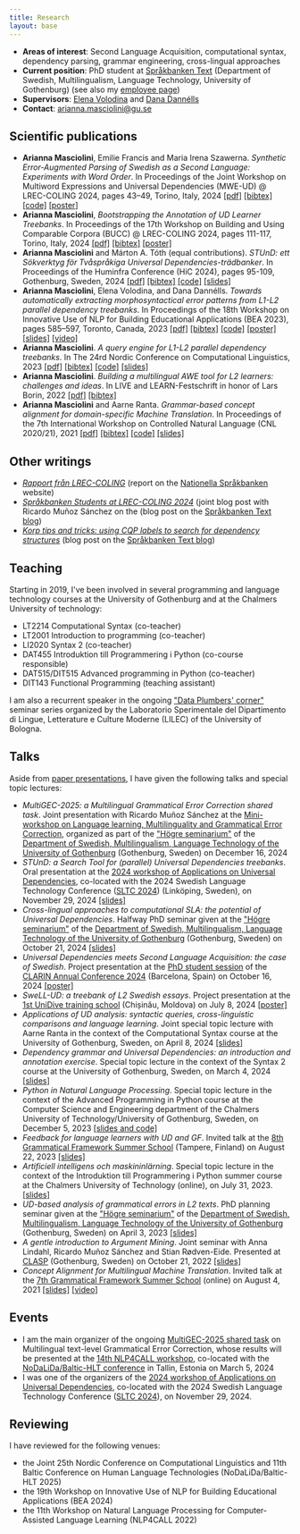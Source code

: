 ```yaml
---
title: Research
layout: base
---
```


- __Areas of interest__: Second Language Acquisition, computational syntax, dependency parsing, grammar engineering, cross-lingual approaches
- __Current position__: PhD student at [Språkbanken Text](https://spraakbanken.gu.se/) (Department of Swedish, Multilingualism, Language Technology, University of Gothenburg) (see also my [employee page](https://spraakbanken.gu.se/en/about/staff/arianna))
- __Supervisors__: [Elena Volodina](https://spraakbanken.gu.se/om/personal/elena) and [Dana Dannélls](https://spraakbanken.gu.se/om/personal/dana)
- __Contact__: [arianna.masciolini@gu.se](mailto:arianna.masciolini@gu.se)

## Scientific publications
- __Arianna Masciolini__, Emilie Francis and Maria Irena Szawerna. _Synthetic Error-Augmented Parsing of Swedish as a Second Language: Experiments with Word Order_. In Proceedings of the Joint Workshop on Multiword Expressions and Universal Dependencies (MWE-UD) @ LREC-COLING 2024, pages 43–49, Torino, Italy, 2024 [[pdf]](https://aclanthology.org/2024.mwe-1.7.pdf) [[bibtex]](https://raw.githubusercontent.com/harisont/harisont.github.io/main/assets/bibtex/mweud24.bib) [[code]](https://github.com/spraakbanken/seapass) [[poster]](https://raw.githubusercontent.com/harisont/harisont.github.io/main/assets/posters/mweud24.pdf)
- __Arianna Masciolini__, _Bootstrapping the Annotation of UD Learner Treebanks_. In Proceedings of the 17th Workshop on Building and Using Comparable Corpora (BUCC) @ LREC-COLING 2024, pages 111-117, Torino, Italy, 2024 [[pdf]](https://aclanthology.org/2024.bucc-1.12.pdf) [[bibtex]](https://raw.githubusercontent.com/harisont/harisont.github.io/main/assets/bibtex/bucc24.bib) [[poster]](https://raw.githubusercontent.com/harisont/harisont.github.io/main/assets/posters/bucc24.pdf)
- __Arianna Masciolini__ and Márton A. Tóth (equal contributions). _STUnD: ett Sökverktyg för Tvåspråkiga Universal Dependencies-trädbanker_. In Proceedings of the Huminfra Conference (HiC 2024), pages 95-109, Gothenburg, Sweden, 2024 [[pdf]](https://ecp.ep.liu.se/index.php/hic/article/view/897/805) [[bibtex]](https://raw.githubusercontent.com/harisont/harisont.github.io/main/assets/bibtex/stund.bib) [[code]](https://github.com/harisont/STUnD) [[slides]](https://raw.githubusercontent.com/harisont/harisont.github.io/main/assets/slides/hic24.pdf)
- __Arianna Masciolini__, Elena Volodina, and Dana Dannélls. _Towards automatically extracting morphosyntactical error patterns from L1-L2 parallel dependency treebanks_. In Proceedings of the 18th Workshop on Innovative Use of NLP for Building Educational Applications (BEA 2023), pages 585–597, Toronto, Canada, 2023 [[pdf]](https://aclanthology.org/2023.bea-1.50.pdf) [[bibtex]](https://raw.githubusercontent.com/harisont/harisont.github.io/main/assets/bibtex/bea23.bib) [[code]](https://github.com/harisont/L2-UD) [[poster]](https://raw.githubusercontent.com/harisont/harisont.github.io/main/assets/posters/bea23.pdf) [[slides]](https://raw.githubusercontent.com/harisont/harisont.github.io/main/assets/slides/bea23.pdf) [[video]](https://youtu.be/PCcKi3DWF_I)
- __Arianna Masciolini__. _A query engine for L1-L2 parallel dependency treebanks_. In The 24rd Nordic Conference on Computational Linguistics, 2023 [[pdf]](https://aclanthology.org/2023.nodalida-1.57.pdf) [[bibtex]](https://raw.githubusercontent.com/harisont/harisont.github.io/main/assets/bibtex/l1l2_query.bib) [[code]](https://github.com/harisont/L2-UD) [[slides]](https://raw.githubusercontent.com/harisont/harisont.github.io/main/assets/slides/nodalida23.pdf)
- __Arianna Masciolini__. _Building a multilingual AWE tool for L2 learners: challenges and ideas_. In LIVE and LEARN-Festschrift in honor of Lars Borin, 2022 [[pdf]](https://gupea.ub.gu.se/bitstream/handle/2077/74254/GU-ISS-2022-03%20Lars%20Borin%20Festskrift%20Digital%20publicering%20221121.pdf?sequence=1) [[bibtex]](https://raw.githubusercontent.com/harisont/harisont.github.io/main/assets/bibtex/lars.bib)
- __Arianna Masciolini__ and Aarne Ranta. _Grammar-based concept alignment for domain-specific Machine Translation_. In Proceedings of the 7th International Workshop on Controlled Natural Language (CNL 2020/21), 2021 [[pdf]](https://aclanthology.org/2021.cnl-1.2.pdf) [[bibtex]](https://raw.githubusercontent.com/harisont/harisont.github.io/main/assets/bibtex/ca.bib) [[code]](https://github.com/harisont/concept-alignment) [[slides]](https://raw.githubusercontent.com/harisont/concept-alignment/master/paper/slides/presentation.pdf)

## Other writings
- _[Rapport från LREC-COLING](https://www.sprakbanken.se/aktuellt/nyheter/2024-06-10-rapport-fran-lrec-coling)_ (report on the [Nationella Språkbanken](https://www.sprakbanken.se/) website)
- _[Språkbanken Students at LREC-COLING 2024](https://spraakbanken.gu.se/blogg/20240610-sprakbanken-students-at-lrec-coling-2024)_ (joint blog post with Ricardo Muñoz Sánchez on the (blog post on the [Språkbanken Text blog](https://spraakbanken.gu.se/blogg))
- _[Korp tips and tricks: using CQP labels to search for dependency structures](https://spraakbanken.gu.se/blogg/20231009-korp-tips-and-tricks-using-cqp-labels-to-search-for-dependency-structures)_ (blog post on the [Språkbanken Text blog](https://spraakbanken.gu.se/blogg))

## Teaching
Starting in 2019, I've been involved in several programming and language technology courses at the University of Gothenburg and at the Chalmers University of technology:

- LT2214 Computational Syntax (co-teacher)
- LT2001 Introduction to programming (co-teacher)
- LI2020 Syntax 2 (co-teacher)
- DAT455 Introduktion till Programmering i Python (co-course responsible)
- DAT515/DIT515 Advanced programming in Python (co-teacher)
- DIT143 Functional Programming (teaching assistant)

I am also a recurrent speaker in the ongoing ["Data Plumbers' corner"](https://github.com/LaboratorioSperimentale/Formazione-data_plumbers_corner) seminar series organized by the Laboratorio Sperimentale del Dipartimento di Lingue, Letterature e Culture Moderne (LILEC) of the University of Bologna.

## Talks
Aside from [paper presentations](#scientific-publications), I have given the following talks and special topic lectures:

- _MultiGEC-2025: a Multilingual Grammatical Error Correction shared task_. Joint presentation with Ricardo Muñoz Sánchez at the [Mini-workshop on Language learning, Multilinguality and Grammatical Error Correction](https://spraakbanken.gu.se/gec-workshop), organized as part of the ["Högre seminarium"](https://www.gu.se/svenska-spraket/seminarieprogram) of the [Department of Swedish, Multilingualism, Language Technology of the University of Gothenburg](https://www.gu.se/en/swedish) (Gothenburg, Sweden) on December 16, 2024
- _STUnD: a Search Tool for (parallel) Universal Dependencies treebanks_. Oral presentation at the [2024 workshop of Applications on Universal Dependencies](https://udapp-sltc-2024.github.io/), co-located with the 2024 Swedish Language Technology Conference ([SLTC 2024](https://sltc2024.github.io/)) (Linköping, Sweden), on November 29, 2024 [[slides]](https://raw.githubusercontent.com/harisont/harisont.github.io/main/assets/slides/udapp.pdf)
- _Cross-lingual approaches to computational SLA: the potential of Universal Dependencies_. Halfway PhD seminar given at the ["Högre seminarium"](https://www.gu.se/svenska-spraket/seminarieprogram) of the [Department of Swedish, Multilingualism, Language Technology of the University of Gothenburg](https://www.gu.se/en/swedish) (Gothenburg, Sweden) on October 21, 2024 [[slides]](https://raw.githubusercontent.com/harisont/harisont.github.io/main/assets/slides/mittsem.pdf)
- _Universal Dependencies meets Second Language Acquisition: the case of Swedish_. Project presentation at the [PhD student session](https://www.clarin.eu/content/phd-student-session-clarin2024) of the [CLARIN Annual Conference 2024](https://www.clarin.eu/event/2024/clarin-annual-conference-2024) (Barcelona, Spain) on October 16, 2024 [[poster]](https://raw.githubusercontent.com/harisont/harisont.github.io/main/assets/posters/clarin24.pdf)
- _SweLL-UD: a treebank of L2 Swedish essays_. Project presentation at the [1st UniDive training school](https://unidive.lisn.upsaclay.fr/doku.php?id=meetings:other-events:1st_unidive_training_school) (Chișinău, Moldova) on July 8, 2024 [[poster]](https://raw.githubusercontent.com/harisont/harisont.github.io/main/assets/posters/unidive_training_school.pdf)
- _Applications of UD analysis: syntactic queries, cross-linguistic comparisons and language learning_. Joint special topic lecture with Aarne Ranta in the context of the Computational Syntax course at the University of Gothenburg, Sweden, on April 8, 2024 [[slides]](https://raw.githubusercontent.com/harisont/harisont.github.io/main/assets/slides/compsyn_udapps.pdf)
- _Dependency grammar and Universal Dependencies: an introduction and annotation exercise_. Special topic lecture in the context of the Syntax 2 course at the University of Gothenburg, Sweden, on March 4, 2024 [[slides]](https://raw.githubusercontent.com/harisont/harisont.github.io/main/assets/slides/syn2-ud.pdf)
- _Python in Natural Language Processing_. Special topic lecture in the context of the Advanced Programming in Python course at the Computer Science and Engineering department of the Chalmers University of Technology/University of Gothenburg, Sweden, on December 5, 2023 [[slides and code]](https://github.com/harisont/advpy_nlp)
- _Feedback for language learners with UD and GF_. Invited talk at the [8th Grammatical Framework Summer School](http://school.grammaticalframework.org/2023/) (Tampere, Finland) on August 22, 2023 [[slides]](https://raw.githubusercontent.com/harisont/harisont.github.io/main/assets/slides/gfss23.pdf)
- _Artificiell intelligens och maskininlärning_. Special topic lecture in the context of the Introduktion till Programmering i Python summer course at the Chalmers University of Technology (online), on July 31, 2023. [[slides]](https://docs.google.com/presentation/d/1xBb9-i-xskzZcI5f0O4lo-N7mlCloPnG-6M4g-6jW34/edit?usp=sharing)
- _UD-based analysis of grammatical errors in L2 texts_. PhD planning seminar given at the ["Högre seminarium"](https://www.gu.se/svenska-spraket/seminarieprogram) of the [Department of Swedish, Multilingualism, Language Technology of the University of Gothenburg](https://www.gu.se/en/swedish) (Gothenburg, Sweden) on April 3, 2023 [[slides]](https://raw.githubusercontent.com/harisont/harisont.github.io/main/assets/slides/ideas_seminar.pdf)
- _A gentle introduction to Argument Mining_. Joint seminar with Anna Lindahl, Ricardo Muñoz Sánchez and Stian Rødven-Eide. Presented at [CLASP](https://gu-clasp.github.io/events/seminars/2022-10-21/) (Gothenburg, Sweden) on October 21, 2022 [[slides]](https://rimusa.github.io/documents/presentations/A%20gentle%20introduction%20to%20argument%20mining.pdf)
- _Concept Alignment for Multilingual Machine Translation_. Invited talk at the [7th Grammatical Framework Summer School](http://school.grammaticalframework.org/2021/) (online) on August 4, 2021 [[slides]](https://raw.githubusercontent.com/harisont/concept-alignment/master/summer-school/presentation.pdf) [[video]](https://youtu.be/h2GR7RbghnE?t=4104)

## Events
- I am the main organizer of the ongoing [MultiGEC-2025 shared task](https://spraakbanken.github.io/multigec-2025/shared_task.html#results) on Multilingual text-level Grammatical Error Correction, whose results will be presented at the [14th NLP4CALL workshop](https://spraakbanken.gu.se/en/research/themes/icall/nlp4call-workshop-series/nlp4call2025), co-located with the [NoDaLiDa/Baltic-HLT conference](https://www.nodalida-bhlt2025.eu/) in Tallin, Estonia on March 5, 2024
- I was one of the organizers of the [2024 workshop of Applications on Universal Dependencies](https://udapp-sltc-2024.github.io/), co-located with the 2024 Swedish Language Technology Conference ([SLTC 2024](https://sltc2024.github.io/)), on November 29, 2024.

## Reviewing
I have reviewed for the following venues:

- the Joint 25th Nordic Conference on Computational Linguistics and 11th Baltic Conference on Human Language Technologies (NoDaLiDa/Baltic-HLT 2025)
- the 19th Workshop on Innovative Use of NLP for Building Educational Applications (BEA 2024)
- the 11th Workshop on Natural Language Processing for Computer-Assisted Language Learning (NLP4CALL 2022)